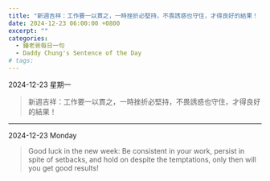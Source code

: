 ```yaml
---
title: "新週吉祥：工作要一以貫之，一時挫折必堅持，不畏誘惑也守住，才得良好的結果！ <br> Good luck in the new week: Be consistent in your work, persist in spite of setbacks, and hold on despite the temptations, only then will you get good results!"
date: 2024-12-23 06:00:00 +0800
excerpt: ""
categories:
  - 鍾老爸每日一句
  - Daddy Chung's Sentence of the Day
# tags:
---
```


2024-12-23 星期一

> 新週吉祥：工作要一以貫之，一時挫折必堅持，不畏誘惑也守住，才得良好的結果！

---

2024-12-23 Monday

> Good luck in the new week: Be consistent in your work, persist in spite of setbacks, and hold on despite the temptations, only then will you get good results!
